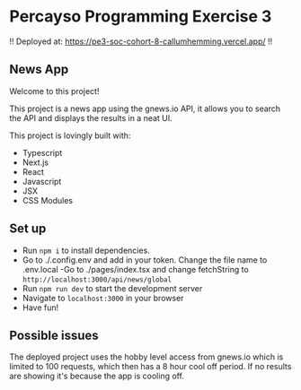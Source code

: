 
# Percayso Programming Exercise 3

!! Deployed at: https://pe3-soc-cohort-8-callumhemming.vercel.app/ !!
  

## News App

  

Welcome to this project!

This project is a news app using the gnews.io API, it allows you to search the API and displays the results in a neat UI.

  

This project is lovingly built with:

 - Typescript
 -  Next.js
 -  React
 -  Javascript
 -  JSX
 -  CSS Modules



  
  

## Set up

  

 - Run <code>npm i</code> to install dependencies.
 - Go to ./.config.env and add in your token. Change the file name to
   .env.local
   -Go to ./pages/index.tsx and change fetchString to <code>http://localhost:3000/api/news/global</code>
 - Run <code>npm run dev</code> to start the development server
 - Navigate to <code>localhost:3000</code> in your browser
 - Have fun!

  

## Possible issues

  The deployed project uses the hobby level access from gnews.io which is limited to 100 requests, which then has a 8 hour cool off period. If no results are showing it's because the app is cooling off. 